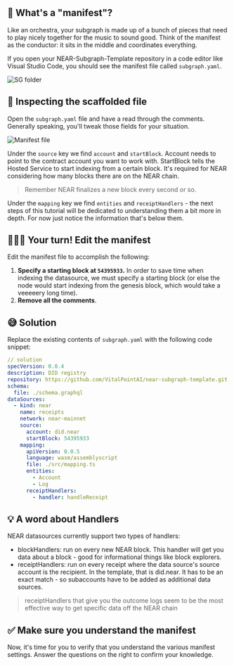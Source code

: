 ## 📜 What's a "manifest"?

Like an orchestra, your subgraph is made up of a bunch of pieces that need to play nicely together for the music to sound good. Think of the manifest as the conductor: it sits in the middle and coordinates everything.

If you open your NEAR-Subgraph-Template repository in a code editor like Visual Studio Code, you should see the manifest file called `subgraph.yaml`.

![SG folder](https://raw.githubusercontent.com/figment-networks/learn-web3-dapp/main/markdown/__images__/the-graph-near/manifest-01.png)

## 🔎 Inspecting the scaffolded file

Open the `subgraph.yaml` file and have a read through the comments. Generally speaking, you'll tweak those fields for your situation.

![Manifest file](https://raw.githubusercontent.com/figment-networks/learn-web3-dapp/main/markdown/__images__/the-graph-near/manifest-02.png)

Under the `source` key we find `account` and `startBlock`. Account needs to point to the contract account you want to work with. StartBlock tells the Hosted Service to start indexing from a certain block. It's required for NEAR considering how many blocks there are on the NEAR chain.

> Remember NEAR finalizes a new block every second or so.

Under the `mapping` key we find `entities` and `receiptHandlers` - the next steps of this tutorial will be dedicated to understanding them a bit more in depth. For now just notice the information that's below them.

## 🧑🏼‍💻 Your turn! Edit the manifest

Edit the manifest file to accomplish the following:

1. **Specify a starting block at `54395933`.** In order to save time when indexing the datasource, we must specify a starting block (or else the node would start indexing from the genesis block, which would take a veeeeery long time).
2. **Remove all the comments**.

## 😅 Solution

Replace the existing contents of `subgraph.yaml` with the following code snippet:

```yaml
// solution
specVersion: 0.0.4
description: DID registry
repository: https://github.com/VitalPointAI/near-subgraph-template.git
schema:
  file: ./schema.graphql
dataSources:
  - kind: near
    name: receipts
    network: near-mainnet
    source:
      account: did.near
      startBlock: 54395933
    mapping:
      apiVersion: 0.0.5
      language: wasm/assemblyscript
      file: ./src/mapping.ts
      entities:
        - Account
        - Log
      receiptHandlers:
        - handler: handleReceipt
```

## 💡 A word about Handlers

NEAR datasources currently support two types of handlers:

- blockHandlers: run on every new NEAR block. This handler will get you data about a block - good for informational things like block explorers.
- receiptHandlers: run on every receipt where the data source's source account is the recipient. In the template, that is did.near. It has to be an exact match - so subaccounts have to be added as additional data sources.

> receiptHandlers that give you the outcome logs seem to be the most effective way to get specific data off the NEAR chain

## ✅ Make sure you understand the manifest

Now, it's time for you to verify that you understand the various manifest settings. Answer the questions on the right to confirm your knowledge.
